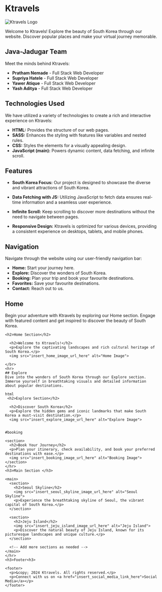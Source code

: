 # Ktravels

![Ktravels Logo](insert_logo_image_url_here)

Welcome to Ktravels! Explore the beauty of South Korea through our website. Discover popular places and make your virtual journey memorable.

## Java-Jadugar Team

Meet the minds behind Ktravels:

- **Pratham Nemade** - Full Stack Web Developer
- **Supriya Hatele** - Full Stack Web Developer
- **Yawer Atique** - Full Stack Web Developer
- **Yash Aditya** -  Full Stack Web Developer

## Technologies Used

We have utilized a variety of technologies to create a rich and interactive experience on Ktravels:

- **HTML:** Provides the structure of our web pages.
- **SASS:** Enhances the styling with features like variables and nested rules.
- **CSS:** Styles the elements for a visually appealing design.
- **JavaScript (main):** Powers dynamic content, data fetching, and infinite scroll.

## Features

- **South Korea Focus:** Our project is designed to showcase the diverse and vibrant attractions of South Korea.

- **Data Fetching with JS:** Utilizing JavaScript to fetch data ensures real-time information and a seamless user experience.

- **Infinite Scroll:** Keep scrolling to discover more destinations without the need to navigate between pages.

- **Responsive Design:** Ktravels is optimized for various devices, providing a consistent experience on desktops, tablets, and mobile phones.

## Navigation

Navigate through the website using our user-friendly navigation bar:

- **Home:** Start your journey here.
- **Explore:** Discover the wonders of South Korea.
- **Booking:** Plan your trip and book your favourite destinations.
- **Favorites:** Save your favourite destinations.
- **Contact:** Reach out to us.

## Home

Begin your adventure with Ktravels by exploring our Home section. Engage with featured content and get inspired to discover the beauty of South Korea.


    <h2>Home Section</h2>
   
      <h2>Welcome to Ktravels!</h2>
      <p>Explore the captivating landscapes and rich cultural heritage of South Korea.</p>
      <img src="insert_home_image_url_here" alt="Home Image">
   
    </br>
    <hr>
    ## Explore
    Dive into the wonders of South Korea through our Explore section. Immerse yourself in breathtaking visuals and detailed information about popular destinations.
    
    html
     <h2>Explore Section</h2>
  
      <h2>Discover South Korea</h2>
      <p>Explore the hidden gems and iconic landmarks that make South Korea a must-visit destination.</p>
      <img src="insert_explore_image_url_here" alt="Explore Image">
    
    
    #booking
    
    <section>
      <h2>Book Your Journey</h2>
      <p>Plan your itinerary, check availability, and book your preferred destinations with ease.</p>
      <img src="insert_booking_image_url_here" alt="Booking Image">
    </section>
    </hr>
    <h3>Main Section </h3>
    
    <main>
      <section>
        <h2>Seoul Skyline</h2>
        <img src="insert_seoul_skyline_image_url_here" alt="Seoul Skyline">
        <p>Experience the breathtaking skyline of Seoul, the vibrant capital of South Korea.</p>
      </section>
    
      <section>
        <h2>Jeju Island</h2>
        <img src="insert_jeju_island_image_url_here" alt="Jeju Island">
        <p>Discover the natural beauty of Jeju Island, known for its picturesque landscapes and unique culture.</p>
      </section>
    
      <!-- Add more sections as needed -->
    </main>
    </hr>
    <h3>Footer<h3>
    
    <footer>
      <p>&copy; 2024 Ktravels. All rights reserved.</p>
      <p>Connect with us on <a href="insert_social_media_link_here">Social Media</a></p>
    </footer>


